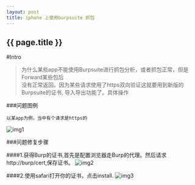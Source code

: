 ```yaml
---
layout: post
title: iphone 上使用burpsuite 抓包
---
```

<h2>{{ page.title }}</h2>

#Intro

>为什么某些app不能使用Burpsuite进行抓包分析，或者抓包正常，但是Forward某些包后  
>没有正常返回。因为某些请求使用了https双向验证这就要用到新版的Burpsuite的证书,
>导入导出功能了。具体操作

###问题图例

    以某app为例，当中有个请求是https的

![img1](https://38.media.tumblr.com/25016e67d108c5c6fe6a7388d8416a1e/tumblr_nhe4ei1NOZ1r68ev5o1_1280.png)

###问题修复步骤

####1.获得Burp的证书,首先是配置浏览器走Burp的代理。然后请求http://burp/cert,保存证书。
![img2](https://33.media.tumblr.com/7bee8260c35566e748af00932e2a6ef0/tumblr_nhe4ei1NOZ1r68ev5o2_1280.png)

####2.使用safari打开你的证书，点击install.
![img3](https://38.media.tumblr.com/95e6b820fcdab88696ca022b57091306/tumblr_nhe43xVEAA1r68ev5o1_1280.jpg)
